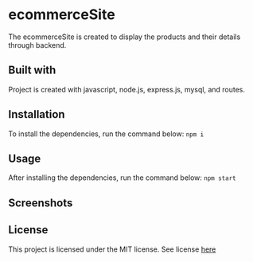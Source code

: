 # ecommerceSite
The ecommerceSite is created to display the products and their details through backend.

## Built with
Project is created with javascript, node.js, express.js, mysql, and routes.

## Installation
To install the dependencies, run the command below:
```npm i```

## Usage
After installing the dependencies, run the command below:
```npm start```

## Screenshots


## License
This project is licensed under the MIT license. See license [here](./LICENSE)
